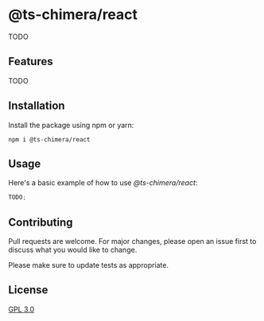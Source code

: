 # @ts-chimera/react

TODO

## Features

TODO

## Installation

Install the package using npm or yarn:

```
npm i @ts-chimera/react
```

## Usage

Here's a basic example of how to use _@ts-chimera/react_:

```ts
TODO;
```

## Contributing

Pull requests are welcome. For major changes, please open an issue first
to discuss what you would like to change.

Please make sure to update tests as appropriate.

## License

[GPL 3.0](https://choosealicense.com/licenses/gpl-3.0/)
